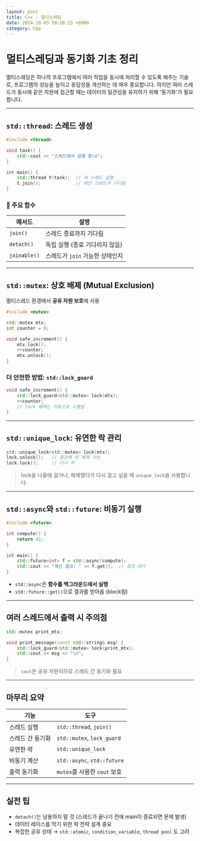 ```yaml
---
layout: post
title: C++ - 멀티스레딩
date: 2024-10-03 19:20:23 +0900
category: Cpp
---
```

# 멀티스레딩과 동기화 기초 정리

멀티스레딩은 하나의 프로그램에서 여러 작업을 동시에 처리할 수 있도록 해주는 기술로, 프로그램의 성능을 높이고 응답성을 개선하는 데 매우 중요합니다. 하지만 여러 스레드가 동시에 같은 자원에 접근할 때는 데이터의 일관성을 유지하기 위해 '동기화'가 필요합니다.

---

## `std::thread`: 스레드 생성

```cpp
#include <thread>

void task() {
    std::cout << "스레드에서 실행 중\n";
}

int main() {
    std::thread t(task);  // 새 스레드 실행
    t.join();             // 메인 스레드가 기다림
}
```

### 🔹 주요 함수

| 메서드      | 설명                            |
|-------------|---------------------------------|
| `join()`    | 스레드 종료까지 기다림          |
| `detach()`  | 독립 실행 (종료 기다리지 않음)  |
| `joinable()`| 스레드가 `join` 가능한 상태인지 |

---

## `std::mutex`: 상호 배제 (Mutual Exclusion)

멀티스레드 환경에서 **공유 자원 보호**에 사용

```cpp
#include <mutex>

std::mutex mtx;
int counter = 0;

void safe_increment() {
    mtx.lock();
    ++counter;
    mtx.unlock();
}
```

### 더 안전한 방법: `std::lock_guard`

```cpp
void safe_increment() {
    std::lock_guard<std::mutex> lock(mtx);
    ++counter;
    // lock 해제는 자동으로 수행됨
}
```

---

## `std::unique_lock`: 유연한 락 관리

```cpp
std::unique_lock<std::mutex> lock(mtx);
lock.unlock();   // 중간에 락 해제 가능
lock.lock();     // 다시 락
```

> lock을 나중에 걸거나, 해제했다가 다시 걸고 싶을 때 `unique_lock`을 사용합니다.

---

## `std::async`와 `std::future`: 비동기 실행

```cpp
#include <future>

int compute() {
    return 42;
}

int main() {
    std::future<int> f = std::async(compute);
    std::cout << "계산 결과: " << f.get();  // 결과 대기
}
```

- `std::async`은 **함수를 백그라운드에서 실행**
- `std::future::get()`으로 결과를 받아옴 (block됨)

---

## 여러 스레드에서 출력 시 주의점

```cpp
std::mutex print_mtx;

void print_message(const std::string& msg) {
    std::lock_guard<std::mutex> lock(print_mtx);
    std::cout << msg << "\n";
}
```

> `cout`은 공유 자원이므로 스레드 간 동기화 필요

---

## 마무리 요약

| 기능              | 도구                           |
|-------------------|--------------------------------|
| 스레드 실행       | `std::thread`, `join()`        |
| 스레드 간 동기화  | `std::mutex`, `lock_guard`     |
| 유연한 락         | `std::unique_lock`             |
| 비동기 계산       | `std::async`, `std::future`    |
| 출력 동기화       | `mutex`를 사용한 `cout` 보호   |

---

## 실전 팁

- `detach()`는 남용하지 말 것 (스레드가 끝나기 전에 main이 종료되면 문제 발생)
- 데이터 레이스를 막기 위한 락 전략 설계 중요
- 복잡한 공유 상태 → `std::atomic`, `condition_variable`, `thread pool` 도 고려